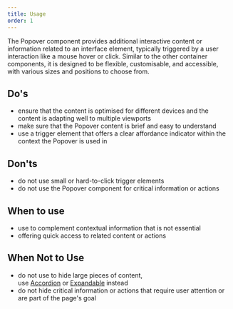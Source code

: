 ```yaml
---
title: Usage
order: 1
---
```

The Popover component provides additional interactive content or information related to an interface element, typically triggered by a user interaction like a mouse hover or click. Similar to the other container components, it is designed to be flexible, customisable, and accessible, with various sizes and positions to choose from.

## Do's

- ensure that the content is optimised for different devices and the content is adapting well to multiple viewports
- make sure that the Popover content is brief and easy to understand
- use a trigger element that offers a clear affordance indicator within the context the Popover is used in

## Don'ts

- do not use small or hard-to-click trigger elements
- do not use the Popover component for critical information or actions

## When to use

- use to complement contextual information that is not essential
- offering quick access to related content or actions

## When Not to Use

- do not use to hide large pieces of content, use [Accordion](https://ec.europa.eu/component-library/eu/components/accordion/code/) or [Expandable](https://ec.europa.eu/component-library/eu/components/expandable/code/) instead
- do not hide critical information or actions that require user attention or are part of the page's goal
